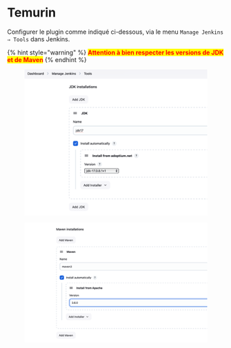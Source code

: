 # Temurin

Configurer le plugin comme indiqué ci-dessous, via le menu `Manage Jenkins ⇒ Tools` dans Jenkins.

{% hint style="warning" %}
<mark style="color:red;">**Attention à bien respecter les versions de JDK et de Maven**</mark>
{% endhint %}

<figure><img src="../../.gitbook/assets/image.png" alt=""><figcaption></figcaption></figure>

<figure><img src="../../.gitbook/assets/image (1).png" alt=""><figcaption></figcaption></figure>

